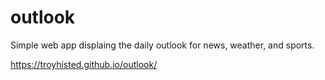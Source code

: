 # outlook
Simple web app displaing the daily outlook for news, weather, and sports. 

https://troyhisted.github.io/outlook/
